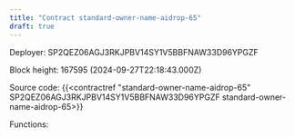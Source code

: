 ```yaml
---
title: "Contract standard-owner-name-aidrop-65"
draft: true
---
```

Deployer: SP2QEZ06AGJ3RKJPBV14SY1V5BBFNAW33D96YPGZF


 



Block height: 167595 (2024-09-27T22:18:43.000Z)

Source code: {{<contractref "standard-owner-name-aidrop-65" SP2QEZ06AGJ3RKJPBV14SY1V5BBFNAW33D96YPGZF standard-owner-name-aidrop-65>}}

Functions:


